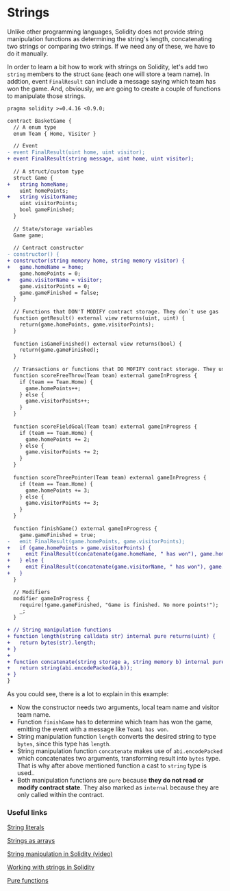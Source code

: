 # Strings
Unlike other programming languages, Solidity does not provide string manipulation functions as determining the string's length, concatenating two strings or comparing two strings. If we need any of these, we have to do it manually.

In order to learn a bit how to work with strings on Solidity, let's add two `string` members to the struct `Game` (each one will store a team name). In addtion,  event `FinalResult` can include a message saying which team has won the game. And, obviously, we are going to create a couple of functions to manipulate those strings.

```diff
pragma solidity >=0.4.16 <0.9.0;

contract BasketGame {
  // A enum type
  enum Team { Home, Visitor }

  // Event
- event FinalResult(uint home, uint visitor);
+ event FinalResult(string message, uint home, uint visitor);
  
  // A struct/custom type
  struct Game {
+   string homeName;
    uint homePoints;
+   string visitorName;
    uint visitorPoints;
    bool gameFinished;
  }
  
  // State/storage variables
  Game game;
    
  // Contract constructor
- constructor() {
+ constructor(string memory home, string memory visitor) {
+   game.homeName = home;  
    game.homePoints = 0;
+   game.visitorName = visitor;
    game.visitorPoints = 0;
    game.gameFinished = false;
  }
  
  // Functions that DON'T MODIFY contract storage. They don´t use gas
  function getResult() external view returns(uint, uint) {
    return(game.homePoints, game.visitorPoints);
  }
  
  function isGameFinished() external view returns(bool) {
    return(game.gameFinished);
  }
  
  // Transactions or functions that DO MOFIFY contract storage. They use gas
  function scoreFreeThrow(Team team) external gameInProgress {
    if (team == Team.Home) {
      game.homePoints++;
    } else {
      game.visitorPoints++;
    }
  }
  
  function scoreFieldGoal(Team team) external gameInProgress {
    if (team == Team.Home) {
      game.homePoints += 2;
    } else {
      game.visitorPoints += 2;
    }
  }
  
  function scoreThreePointer(Team team) external gameInProgress {
    if (team == Team.Home) {
      game.homePoints += 3;
    } else {
      game.visitorPoints += 3;
    }
  }
  
  function finishGame() external gameInProgress {
    game.gameFinished = true;
-   emit FinalResult(game.homePoints, game.visitorPoints);
+   if (game.homePoints > game.visitorPoints) {
+     emit FinalResult(concatenate(game.homeName, " has won"), game.homePoints, game.visitorPoints);
+   } else {
+     emit FinalResult(concatenate(game.visitorName, " has won"), game.homePoints, game.visitorPoints);
+   }
  }

  // Modifiers
  modifier gameInProgress {
    require(!game.gameFinished, "Game is finished. No more points!");
    _;
  }

+ // String manipulation functions
+ function length(string calldata str) internal pure returns(uint) {
+   return bytes(str).length;
+ }
+
+ function concatenate(string storage a, string memory b) internal pure returns(string memory) {
+   return string(abi.encodePacked(a,b));
+ }
}
```

As you could see, there is a lot to explain in this example:
* Now the constructor needs two arguments, local team name and visitor team name.
* Function `finishGame` has to determine which team has won the game, emitting the event with a message like `Team1 has won`.
* String manipulation function `length` converts the desired string to type `bytes`, since this type has `length`.
* String manipulation function `concatenate` makes use of `abi.encodePacked` which concatenates two arguments, transforming result into `bytes` type. That is why after above mentioned function a cast to `string` type is used..
* Both manipulation functions are `pure` because **they do not read or modify contract state**. They also marked as `internal` because they are only called within the contract.

### Useful links
[String literals](https://docs.soliditylang.org/en/v0.8.1/types.html#string-literals-and-types)

[Strings as arrays](https://docs.soliditylang.org/en/v0.8.1/types.html#bytes-and-strings-as-arrays)

[String manipulation in Solidity (video)](https://www.youtube.com/watch?v=gNlwpr3vGYM)

[Working with strings in Solidity](https://coders-errand.com/working-with-strings-in-solidity/)

[Pure functions](https://www.tutorialspoint.com/solidity/solidity_pure_functions.htm)